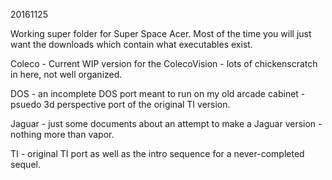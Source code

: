 20161125

Working super folder for Super Space Acer. Most of the time you will just want the downloads which contain what executables exist.

Coleco - Current WIP version for the ColecoVision - lots of chickenscratch in here, not well organized.

DOS - an incomplete DOS port meant to run on my old arcade cabinet - psuedo 3d perspective port of the original TI version.

Jaguar - just some documents about an attempt to make a Jaguar version - nothing more than vapor.

TI - original TI port as well as the intro sequence for a never-completed sequel.

